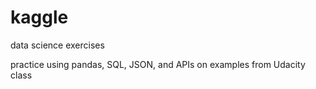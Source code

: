 kaggle
======

data science exercises

practice using pandas, SQL, JSON, and APIs on examples from Udacity class
